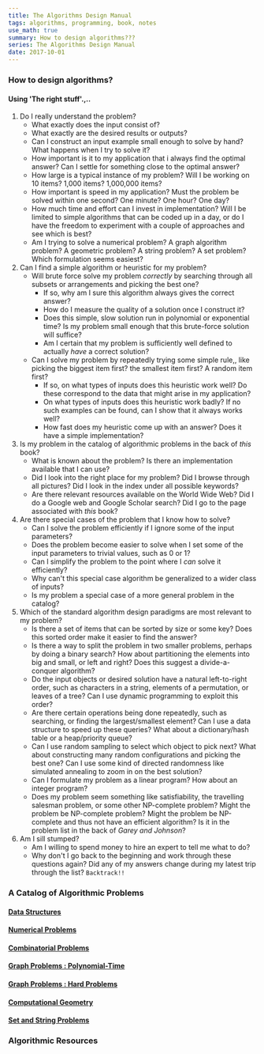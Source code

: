```yaml
---
title: The Algorithms Design Manual
tags: algorithms, programming, book, notes
use_math: true
summary: How to design algorithms???
series: The Algorithms Design Manual
date: 2017-10-01
---
```


### How to design algorithms?

#### Using 'The right stuff'.,..

1. Do I really understand the problem?
    * What exactly does the input consist of?
    * What exactly are the desired results or outputs?
    * Can I construct an input example small enough to solve by hand? What happens when I try 
    to solve it?
    * How important is it to my application that i always find the optimal answer? Can I 
    settle for something close to the optimal answer? 
    * How large is a typical instance of my problem? Will I be working on 10 items? 1,000 
    items? 1,000,000 items?
    * How important is speed in my application? Must the problem be solved within one second?
    One minute? One hour? One day?
    * How much time and effort can I invest in implementation? Will I be limited to simple 
    algorithms that can be coded up in a day, or do I have the freedom to experiment with a 
    couple of approaches and see which is best?
    * Am I trying to solve a numerical problem? A graph algorithm problem? A geometric problem?
    A string problem? A set problem? Which formulation seems easiest?
2. Can I find a simple algorithm or heuristic for my problem?
    * Will brute force solve my problem *correctly* by searching through all subsets or 
    arrangements and picking the best one?
        * If so, why am I sure this algorithm always gives the correct answer?
        * How do I measure the quality of a solution once I construct it?
        * Does this simple, slow solution run in polynomial or exponential time? Is my problem 
        small enough that this brute-force solution will suffice?
        * Am I certain that my problem is sufficiently well defined to actually *have* a 
        correct solution?
    * Can I solve my problem by repeatedly trying some simple rule,, like picking the biggest 
    item first? the smallest item first? A random item first?
        * If so, on what types of inputs does this heuristic work well? Do these correspond to 
        the data that might arise in my application?
        * On what types of inputs does this heuristic work badly? If no such examples can be 
        found, can I show that it always works well?
        * How fast does my heuristic come up with an answer? Does it have a simple 
        implementation?
3. Is my problem in the catalog of algorithmic problems in the back of *this* book? 
    * What is known about the problem? Is there an implementation available that I can use?
    * Did I look into the right place for my problem? Did I browse through all pictures? Did I 
    look in the index under all possible keywords?
    * Are there relevant resources available on the World Wide Web? Did I do a Google web and 
    Google Scholar search? Did I go to the page associated with *this* book?
4. Are there special cases of the problem that I know how to solve?
    * Can I solve the problem efficiently if I ignore some of the input parameters?
    * Does the problem become easier to solve when I set some of the input parameters to trivial 
    values, such as 0 or 1?
    * Can I simplify the problem to the point where I *can* solve it efficiently?
    * Why can't this special case algorithm be generalized to a wider class of inputs?
    * Is my problem a special case of a more general problem in the catalog?
5. Which of the standard algorithm design paradigms are most relevant to my problem?
    * Is there a set of items that can be sorted by size or some key? Does this sorted order 
    make it easier to find the answer?
    * Is there a way to split the problem in two smaller problems, perhaps by doing a binary 
    search? How about partitioning the elements into big and small, or left and right? Does this 
    suggest a divide-a-conquer algorithm?
    * Do the input objects or desired solution have a natural left-to-right order, such as 
    characters in a string, elements of a permutation, or leaves of a tree? Can I use dynamic 
    programming to exploit this order?
    * Are there certain operations being done repeatedly, such as searching, or finding the 
    largest/smallest element? Can I use a data structure to speed up these queries? What about a 
    dictionary/hash table or a heap/priority queue?
    * Can I use random sampling to select which object to pick next? What about constructing 
    many random configurations and picking the best one? Can I use some kind of directed 
    randomness like simulated annealing to zoom in on the best solution?
    * Can I formulate my problem as a linear program? How about an integer program?
    * Does my problem seem something like satisfiability, the travelling salesman problem, or 
    some other NP-complete problem? Might the problem be NP-complete problem? Might the problem 
    be NP-complete and thus not have an efficient algorithm? Is it in the problem list in the 
    back of *Garey and Johnson*?
6. Am I sill stumped?
    * Am I willing to spend money to hire an expert to tell me what to do? 
    * Why don't I go back to the beginning and work through these questions again? Did any of my 
    answers change during my latest trip through the list? `Backtrack!!`

### A Catalog of Algorithmic Problems 

#### [Data Structures]({filename}algorithms-design-manual2.md)
#### [Numerical Problems]({filename}algorithms-design-manual3.md)
#### [Combinatorial Problems]({filename}algorithms-design-manual4.md)
#### [Graph Problems : Polynomial-Time]({filename}algorithms-design-manual5.md)
#### [Graph Problems : Hard Problems]({filename}algorithms-design-manual6.md)
#### [Computational Geometry]({filename}algorithms-design-manual7.md)
#### [Set and String Problems]({filename}algorithms-design-manual8.md)

### Algorithmic Resources


